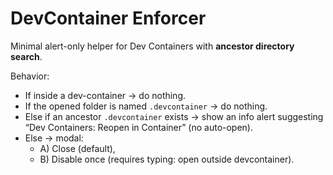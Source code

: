 # DevContainer Enforcer

Minimal alert-only helper for Dev Containers with **ancestor directory search**.

Behavior:

- If inside a dev-container → do nothing.
- If the opened folder is named `.devcontainer` → do nothing.
- Else if an ancestor `.devcontainer` exists → show an info alert suggesting “Dev Containers: Reopen in Container” (no auto-open).
- Else → modal:
  - A) Close (default),
  - B) Disable once (requires typing: open outside devcontainer).
